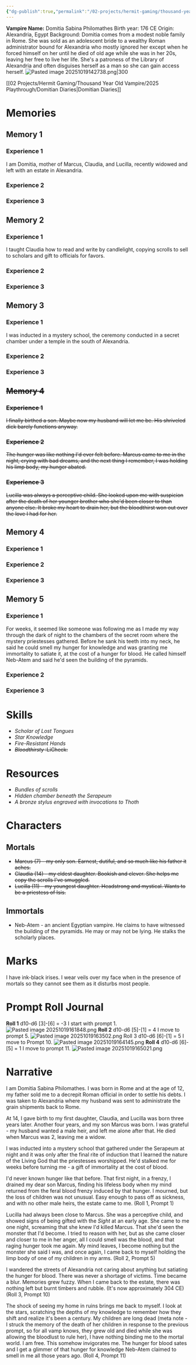 ```yaml
---
{"dg-publish":true,"permalink":"/02-projects/hermit-gaming/thousand-year-old-vampire/2025-playthrough/domitia-sabina-philomathes/"}
---
```


**Vampire Name:** Domitia Sabina Philomathes
Birth year: 176 CE
Origin:  Alexandria, Egypt
Background:  Domitia comes from a modest noble family in Rome.  She was sold as an adolescent bride to a wealthy Roman administrator bound for Alexandria who mostly ignored her except when he forced himself on her until he died of old age while she was in her 20s, leaving her free to live her life.  She's a patroness of the Library of Alexandria and often disguises herself as a man so she can gain access herself.
![Pasted image 20251019142738.png|300](/img/user/Pasted%20image%2020251019142738.png)

[[02 Projects/Hermit Gaming/Thousand Year Old Vampire/2025 Playthrough/Domitian Diaries\|Domitian Diaries]]
# Memories
## Memory 1
### Experience 1
I am Domitia, mother of Marcus, Claudia, and Lucilla, recently widowed and left with an estate in Alexandria.  
### Experience 2
### Experience 3
## Memory 2
### Experience 1
I taught Claudia how to read and write by candlelight, copying scrolls to sell to scholars and gift to officials for favors.
### Experience 2

### Experience 3

## Memory 3
### Experience 1
I was inducted in a mystery school, the ceremony conducted in a secret chamber under a temple in the south of Alexandria.  
### Experience 2
### Experience 3
## ~~Memory 4~~
### ~~Experience 1~~
~~I finally birthed a son.  Maybe now my husband will let me be.  His shriveled dick barely functions anyway.~~

### ~~Experience 2~~
~~The hunger was like nothing I'd ever felt before.  Marcus came to me in the night, crying with bad dreams, and the next thing I remember, I was holding his limp body, my hunger abated.~~
### ~~Experience 3~~
~~Lucilla was always a perceptive child.  She looked upon me with suspicion after the death of her younger brother who she'd been closer to than anyone else.  It broke my heart to drain her, but the bloodthirst won out over the love I had for her.~~

## Memory 4
### Experience 1
### Experience 2
### Experience 3

## Memory 5
### Experience 1
For weeks, it seemed like someone was following me as I made my way through the dark of night to the chambers of the secret room where the mystery priestesses gathered.  Before he sank his teeth into my neck, he said he could smell my hunger for knowledge and was granting me immortality to satiate it, at the cost of a hunger for blood.  He called himself Neb-Atem and said he'd seen the building of the pyramids.
### Experience 2
### Experience 3

# Skills
- _Scholar of Lost Tongues_    
- _Star Knowledge_    
- _Fire-Resistant Hands_
- ~~_Bloodthirsty_ :LiCheck:~~
# Resources
- _Bundles of scrolls_    
- _Hidden chamber beneath the Serapeum_    
- _A bronze stylus engraved with invocations to Thoth_
# Characters
## Mortals
* ~~Marcus (7) - my only son.  Earnest, dutiful, and so much like his father it aches.~~
* ~~Claudia (14) - my eldest daughter.  Bookish and clever.  She helps me copy the scrolls I've smuggled.~~
* ~~Lucilla (11) - my youngest daughter.  Headstrong and mystical.  Wants to be a priestess of Isis.~~
## Immortals
* Neb-Atem - an ancient Egyptian vampire.  He claims to have witnessed the building of the pyramids.  He may or may not be lying.  He stalks the scholarly places.
# Marks
I have ink-black irises.  I wear veils over my face when in the presence of mortals so they cannot see them as it disturbs most people.

# Prompt Roll Journal
**Roll 1**
d10-d6
[3]-[6] = -3 
I start with prompt 1.
![Pasted image 20251019161848.png](/img/user/Pasted%20image%2020251019161848.png)
**Roll 2**
d10-d6
[5]-[1] = 4
I move to prompt 5.
![Pasted image 20251019163502.png](/img/user/Pasted%20image%2020251019163502.png)
Roll 3
d10-d6
[6]-[1] = 5
I move to Prompt 10.
![Pasted image 20251019164145.png](/img/user/Pasted%20image%2020251019164145.png)
**Roll 4**
d10-d6
[6]-[5] = 1 
I move to prompt 11.
![Pasted image 20251019165021.png](/img/user/Pasted%20image%2020251019165021.png)
# Narrative
I am Domitia Sabina Philomathes.  I was born in Rome and at the age of 12, my father sold me to a decrepit Roman official in order to settle his debts.  I was taken to Alexandria where my husband was sent to administrate the grain shipments back to Rome.  

At 14, I gave birth to my first daughter, Claudia, and Lucilla was born three years later.  Another four years, and my son Marcus was born.  I was grateful - my husband wanted a male heir, and left me alone after that.  He died when Marcus was 2, leaving me a widow.

I was inducted into a mystery school that gathered under the Serapeum at night and it was only after the final rite of induction that I learned the nature of the Living God that the priestesses worshipped.  He'd stalked me for weeks before turning me - a gift of immortality at the cost of blood.

I'd never known hunger like that before.  That first night, in a frenzy, I drained my dear son Marcus, finding his lifeless body when my mind returned from the feral blood frenzy induced by that hunger.  I mourned, but the loss of children was not unusual.  Easy enough to pass off as sickness, and with no other male heirs, the estate came to me. (Roll 1, Prompt 1)

Lucilla had always been close to Marcus.  She was a perceptive child, and showed signs of being gifted with the _Sight_ at an early age.  She came to me one night, screaming that she knew I'd killed Marcus.  That she'd seen the monster that I'd become.  I tried to reason with her, but as she came closer and closer to me in her anger, all I could smell was the blood, and that raging hunger took me again.  My mind leaves, I become nothing but the monster she said I was, and once again, I came back to myself holding the limp body of one of my children in my arms. (Roll 2, Prompt 5)

I wandered the streets of Alexandria not caring about anything but satiating the hunger for blood.  There was never a shortage of victims.  Time became a blur.  Memories grew fuzzy.  When I came back to the estate, there was nothing left but burnt timbers and rubble.   (It's now approximately 304 CE) (Roll 3, Prompt 10)

The shock of seeing my home in ruins brings me back to myself.  I look at the stars, scratching the depths of my knowledge to remember how they shift and realize it's been a century.  My children are long dead (meta note - I struck the memory of the death of her children in response to the previous prompt, so for all vamp knows, they grew old and died while she was allowing the bloodlust to rule her), I have nothing binding me to the mortal world.  I am free.  This somehow invigorates me.  The hunger for blood sates and I get a glimmer of that hunger for knowledge Neb-Atem claimed to smell in me all those years ago.  (Roll 4, Prompt 11)

